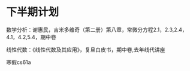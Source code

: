 # 下半期计划

数学分析：谢惠民，吉米多维奇（第二册）第八章，常微分方程2.1，2.3,2.4，4.1，4.2,5.4，期中卷

线性代数：《线性代数及其应用》，复旦白皮书，期中卷,去年线代讲座





寒假cs61a